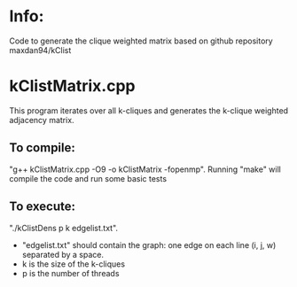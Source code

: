 
# Info:
Code to generate the clique weighted matrix based on github repository maxdan94/kClist

# kClistMatrix.cpp

This program iterates over all k-cliques and generates the k-clique weighted adjacency matrix.  

## To compile:
"g++ kClistMatrix.cpp -O9 -o kClistMatrix -fopenmp".
Running "make" will compile the code and run some basic tests

## To execute:
"./kClistDens p k edgelist.txt".  
- "edgelist.txt" should contain the graph: one edge on each line (i, j, w)  separated by a space.
- k is the size of the k-cliques
- p is the number of threads

